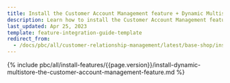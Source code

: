 ```yaml
---
title: Install the Customer Account Management feature + Dynamic Multistore
description: Learn how to install the Customer Account Management feature + Dynamic Multistore.
last_updated: Apr 25, 2023
template: feature-integration-guide-template
redirect_from:
  - /docs/pbc/all/customer-relationship-management/latest/base-shop/install-and-upgrade/install-features/install-the-customer-account-management-feature-dynamic-multistore.html
---
```


{% include pbc/all/install-features/{{page.version}}/install-dynamic-multistore-the-customer-account-management-feature.md %} <!-- To edit, see /_includes/pbc/all/install-features/202311.0/install-dynamic-multistore-the-customer-account-management-feature.md -->
